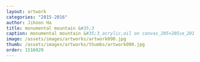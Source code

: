 ```yaml
---
layout: artwork 
categories: "2015-2016"
author: Jihoon Ha 
title: monumental mountain &#35;3 
caption: monumental mountain &#35;3_acrylic,oil on canvas_205×205㎝_2016- 
image: /assets/images/artworks/artwork090.jpg 
thumb: /assets/images/artworks/thumbs/artwork090.jpg 
order: 1516029 
---
```

